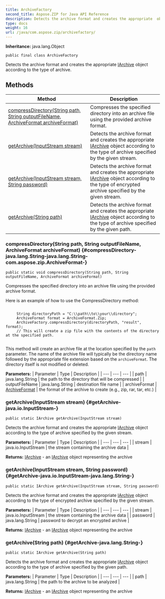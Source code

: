 ```yaml
---
title: ArchiveFactory
second_title: Aspose.ZIP for Java API Reference
description: Detects the archive format and creates the appropriate  object according to the type of archive.
type: docs
weight: 16
url: /java/com.aspose.zip/archivefactory/
---
```


**Inheritance:**
java.lang.Object
```
public final class ArchiveFactory
```

Detects the archive format and creates the appropriate [IArchive](../../com.aspose.zip/iarchive) object according to the type of archive.
## Methods

| Method | Description |
| --- | --- |
| [compressDirectory(String path, String outputFileName, ArchiveFormat archiveFormat)](#compressDirectory-java.lang.String-java.lang.String-com.aspose.zip.ArchiveFormat-) | Compresses the specified directory into an archive file using the provided archive format. |
| [getArchive(InputStream stream)](#getArchive-java.io.InputStream-) | Detects the archive format and creates the appropriate [IArchive](../../com.aspose.zip/iarchive) object according to the type of archive specified by the given stream. |
| [getArchive(InputStream stream, String password)](#getArchive-java.io.InputStream-java.lang.String-) | Detects the archive format and creates the appropriate [IArchive](../../com.aspose.zip/iarchive) object according to the type of encrypted archive specified by the given stream. |
| [getArchive(String path)](#getArchive-java.lang.String-) | Detects the archive format and creates the appropriate [IArchive](../../com.aspose.zip/iarchive) object according to the type of archive specified by the given path. |
### compressDirectory(String path, String outputFileName, ArchiveFormat archiveFormat) {#compressDirectory-java.lang.String-java.lang.String-com.aspose.zip.ArchiveFormat-}
```
public static void compressDirectory(String path, String outputFileName, ArchiveFormat archiveFormat)
```


Compresses the specified directory into an archive file using the provided archive format.

Here is an example of how to use the CompressDirectory method:

```

     String directoryPath = "C:\\path\\to\\your\\directory";
     ArchiveFormat format = ArchiveFormat.Zip;
     ArchiveFactory.compressDirectory(directoryPath, "result", format);
     // This will create a zip file with the contents of the directory at the specified path.
 
```

This method will create an archive file at the location specified by the `path` parameter. The name of the archive file will typically be the directory name followed by the appropriate file extension based on the `archiveFormat`. The directory itself is not modified or deleted.

**Parameters:**
| Parameter | Type | Description |
| --- | --- | --- |
| path | java.lang.String | the path to the directory that will be compressed |
| outputFileName | java.lang.String | destination file name |
| archiveFormat | [ArchiveFormat](../../com.aspose.zip/archiveformat) | the format of the archive to create (e.g., zip, rar, tar, etc.) |

### getArchive(InputStream stream) {#getArchive-java.io.InputStream-}
```
public static IArchive getArchive(InputStream stream)
```


Detects the archive format and creates the appropriate [IArchive](../../com.aspose.zip/iarchive) object according to the type of archive specified by the given stream.

**Parameters:**
| Parameter | Type | Description |
| --- | --- | --- |
| stream | java.io.InputStream | the stream containing the archive data |

**Returns:**
[IArchive](../../com.aspose.zip/iarchive) - an [IArchive](../../com.aspose.zip/iarchive) object representing the archive
### getArchive(InputStream stream, String password) {#getArchive-java.io.InputStream-java.lang.String-}
```
public static IArchive getArchive(InputStream stream, String password)
```


Detects the archive format and creates the appropriate [IArchive](../../com.aspose.zip/iarchive) object according to the type of encrypted archive specified by the given stream.

**Parameters:**
| Parameter | Type | Description |
| --- | --- | --- |
| stream | java.io.InputStream | the stream containing the archive data |
| password | java.lang.String | password to decrypt an encrypted archive |

**Returns:**
[IArchive](../../com.aspose.zip/iarchive) - an [IArchive](../../com.aspose.zip/iarchive) object representing the archive
### getArchive(String path) {#getArchive-java.lang.String-}
```
public static IArchive getArchive(String path)
```


Detects the archive format and creates the appropriate [IArchive](../../com.aspose.zip/iarchive) object according to the type of archive specified by the given path.

**Parameters:**
| Parameter | Type | Description |
| --- | --- | --- |
| path | java.lang.String | the path to the archive to be analyzed |

**Returns:**
[IArchive](../../com.aspose.zip/iarchive) - an [IArchive](../../com.aspose.zip/iarchive) object representing the archive
